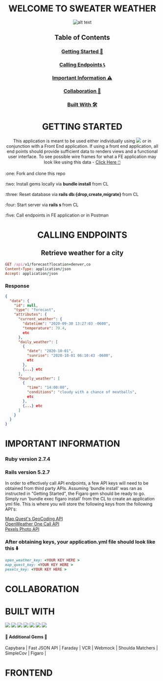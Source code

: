 <div align="center">


# WELCOME TO SWEATER WEATHER
![alt text](https://encrypted-tbn0.gstatic.com/images?q=tbn:ANd9GcS-iRZS-IM5zL8H5VjKhjVV1odwY2jjOj_pvg&usqp=CAU)



  ## Table of Contents

  ### [Getting Started :runner:](#getting-started)
  ### [Calling Endpoints :telephone_receiver:](#calling-endpoints)
  ### [Important Information :warning:](#important-information)
  ### [Collaboration :handshake:](#collaboration)
  ### [Built With :hammer_and_wrench:](#built-with)

  


# GETTING STARTED
  This application is meant to be used either individually using [<img src="https://img.shields.io/badge/Postman-FF6C37?style=for-the-badge&logo=Postman&logoColor=white"/>](https://learning.postman.com/docs/getting-started/introduction/) or in conjunction with a Front End application. If using a front end application, all end points should provide sufficient data to renders views and a functional user interface. To see possible wire frames for what a FE application may look like using this data - [Click Here :computer_mouse:](#frontend)
  
<div align="left">
 :one: Fork and clone this repo <br><br>
 :two: Install gems locally via <b>bundle install</b> from CL <br><br>
 :three: Reset database via <b>rails db:{drop,create,migrate} </b> from CL <br><br>
 :four: Start server via <b>rails s </b> from CL <br><br> 
 :five: Call endpoints in FE application or in Postman <br>
</div>
  
# CALLING ENDPOINTS
  
 ## Retrieve weather for a city
</div>
<div align="left">
  
  ```ruby  
  GET /api/v1/forecast?location=denver,co
  Content-Type: application/json
  Accept: application/json
  ```
   ### Response
  ```json  
  {
    "data": {
      "id": null,
      "type": "forecast",
      "attributes": {
        "current_weather": {
          "datetime": "2020-09-30 13:27:03 -0600",
          "temperature": 79.4,
          etc
        },
        "daily_weather": [
          {
            "date": "2020-10-01",
            "sunrise": "2020-10-01 06:10:43 -0600",
            etc
          },
          {...} etc
        ],
        "hourly_weather": [
          {
            "time": "14:00:00",
            "conditions": "cloudy with a chance of meatballs",
            etc
          },
          {...} etc
        ]
      }
    }
  }
  ```
</div>
  
# IMPORTANT INFORMATION

 ### Ruby version 2.7.4
 ### Rails version 5.2.7
  In order to effectively call API endpoints, a few API keys will need to be obtained from third party APIs. Assuming 'bundle install' was ran as instructed in "Getting Started", the Figaro gem should be ready to go. Simply run 'bundle exec figaro install' from the CL to create an application yml file. This is where you will store the following keys from the following API's: 
<div align="left">
 
[Map Quest's GeoCoding API](https://developer.mapquest.com/documentation/geocoding-api/) <br> 
[OpenWeather One Call API ](https://openweathermap.org/api/one-call-api) <br>
[Pexels Photo API](https://www.pexels.com/api/)

 ### After obtaining keys, your application.yml file should look like this :arrow_down:
```ruby  
open_weather_key: <YOUR KEY HERE >
map_quest_key: <YOUR KEY HERE >
pexels_key: <YOUR KEY HERE >
```
  
</div>
  
# COLLABORATION
  
# BUILT WITH
  <img src="https://img.shields.io/badge/GitHub-100000?style=for-the-badge&logo=github&logoColor=white" />  <img src="https://img.shields.io/badge/Markdown-000000?style=for-the-badge&logo=markdown&logoColor=white" />  <img src="https://img.shields.io/badge/Postman-FF6C37?style=for-the-badge&logo=Postman&logoColor=white"/> <img src="https://img.shields.io/badge/Ruby_on_Rails-CC0000?style=for-the-badge&logo=ruby-on-rails&logoColor=white" /> <img src="https://img.shields.io/badge/Atom-66595C?style=for-the-badge&logo=Atom&logoColor=white" /> <img src="https://img.shields.io/badge/Ruby-CC342D?style=for-the-badge&logo=ruby&logoColor=white" /> <img src="https://img.shields.io/badge/PostgreSQL-316192?style=for-the-badge&logo=postgresql&logoColor=white" />      
  
#### :gem: Additional Gems :gem:
Capybara |
Fast JSON API |
Faraday |
VCR |
Webmock |
Shoulda Matchers |
SimpleCov |
Figaro |
  
</div>
  
# FRONTEND
  
